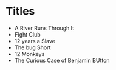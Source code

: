 # Titles

- A River Runs Through It
- Fight Club
- 12 years a Slave
- The bug Short
- 12 Monkeys
- The Curious Case of Benjamin BUtton
